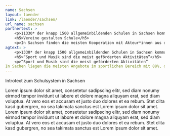 ```yaml
---
name: Sachsen
layout: laender
link: /laender/sachsen/
url_name: sachsen
partnertext: >
    <p>11330* der knapp 1500 allgemeinbildenden Schulen in Sachsen kommunizieren ihre Projekte und Aktivitäten an das Statistische Landesamt Sachsen. Insgesamt gehen diese Schulen 6025 Partnerschaften mit externen Organisationen ein, darunter mit gemeinnützigen sowie privatwirtschaftlichen Akteuren und Akteuren aus dem öffentlichen Sektor, Partnerschulen, Verbänden und religiösen Einrichtungen. Durchschnittlich kommen 6 Partnerschaften aus  3 dieser Bereiche auf eine Schule.</p>
    <h5>Vereine gestalten Schule</h5>
    <p>In Sachsen finden die meisten Kooperation mit Akteur*innen aus dem gemeinnützigen Bereich statt. Die meisten Projektpartner aller allgemeinbildenden Schulen kommen aus dem gemeinnützigen Bereich (38,6%), gefolgt von Partnerorganisationen aus dem öffentlichen (34,4%) und dem wirtschaftlichen Bereich (12,5%). Weitere 305 (5%) Partnerschaften finden mit anderen Schulen Stadt, 123 (2%) mit religiösen Einrichtungen und 150 (2,5%) mit Verbänden/Kammern und Genossenschaften. 300 Partnerschaften (5%) konnten nicht eindeutig zugeordnet werden und fallen unter die Kategorie Unbestimmt.</p>
agtext: >
    <p>1330* der knapp 1500 allgemeinbildenden Schulen in Sachsen kommunizieren ihre Projekte und Aktivitäten an das Statistische Landesamt Sachsen. Insgesamt bieten sie über 15472 Möglichkeiten zu den Themen Umwelt, Sport, Musik und Tanz, Gesellschaft und Partizipation, Literatur und Medien, Handwerk, Kunst und Kultur, Naturwissenschaft und Technik, Berufsorientierung und Sprachen an. Das sind durchschnittlich 13 Aktionen in mehr als 6 Themen die den Schüler*innen geboten werden.</p>
    <h5>“Sport und Musik sind die meist geförderten Aktivitäten”</h5>
    <p>“Sport und Musik sind die meist geförderten Aktivitäten”
In Sachen liegen die meisten Angebote im sportlichen Bereich mit 88%, dicht gefolgt von den musikalischen, die an rund 76% der Schulen angeboten werden.  897 der 1330 Schulen (67%) fördert Partizipation und gesellschaftliches Engagement, durch z.B. Schülerparlament, Schüler*innenaustausch und Ersthelfer*innen-Schulungen. Naturwissenschaftliche AGs werden von  782 Schulen (58%) der Schulen angeboten. Nur ein geringer Anteil der Schulen (15% bzw. 200 Schulen) bietet ihren Schüler*innen Arbeitsgemeinschaften zu den Themen Literatur und Medien an.</p>
---
```

Introtext zum Schulsystem in Sachsen

Lorem ipsum dolor sit amet, consetetur sadipscing elitr, sed diam nonumy eirmod tempor invidunt ut labore et dolore
magna aliquyam erat, sed diam voluptua. At vero eos et accusam et justo duo dolores et ea rebum. Stet clita kasd
gubergren, no sea takimata sanctus est Lorem ipsum dolor sit amet. Lorem ipsum dolor sit amet, consetetur sadipscing
elitr, sed diam nonumy eirmod tempor invidunt ut labore et dolore magna aliquyam erat, sed diam voluptua. At vero eos
et accusam et justo duo dolores et ea rebum. Stet clita kasd gubergren, no sea takimata sanctus est Lorem ipsum dolor
sit amet.